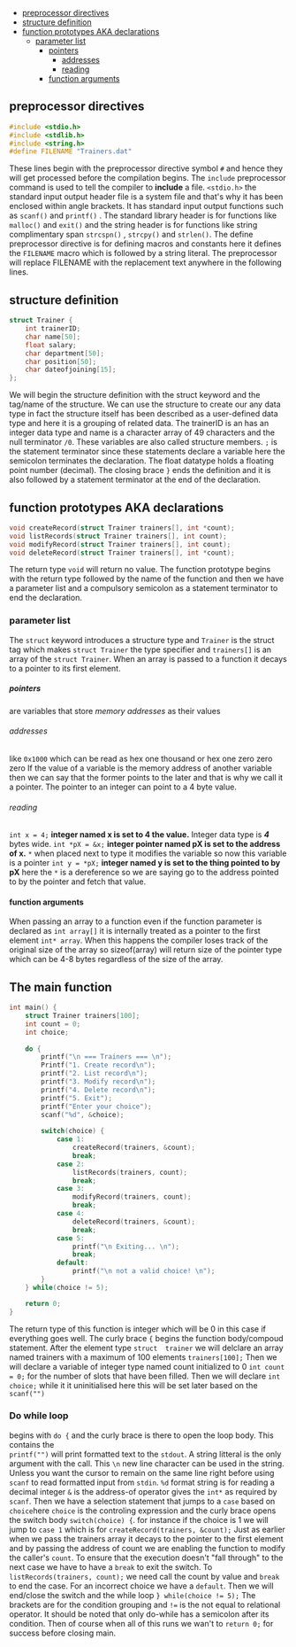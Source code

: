  
- [preprocessor directives](#preprocessor-directives)
- [structure definition](#structure-definition)
- [function prototypes AKA declarations](#function-prototypes-aka-declarations)
  - [parameter list](#parameter-list)
      - [pointers](#pointers)
        - [addresses](#addresses)
        - [reading](#reading)
    - [function arguments](#function-arguments)
 
## preprocessor directives
```c
#include <stdio.h>
#include <stdlib.h>
#include <string.h>
#define FILENAME "Trainers.dat"
```

These lines begin with the preprocessor directive symbol `#` and hence they 
will get processed before the compilation begins. The `include` preprocessor command 
is used to tell the compiler to **include** a file. `<stdio.h>` the standard input output 
header file is a system file and that's why it has been enclosed within angle brackets. It has 
standard input output functions such as `scanf()` and `printf()` . The standard library header 
is for functions like `malloc()` and `exit()` and the string header is for 
functions like string complimentary span `strcspn()` , `strcpy()` 
and  `strlen()`. The define preprocessor directive is for defining macros and constants 
here it defines the `FILENAME` macro which is followed by a string literal. The preprocessor will 
replace FILENAME with the replacement text anywhere in the following lines.

## structure definition
```c
struct Trainer {
    int trainerID;
    char name[50];
    float salary;
    char department[50];
    char position[50];
    char dateofjoining[15];
};
```

We will begin the structure definition with the struct keyword and the tag/name of the structure. 
We can use the structure to create our any data type in fact the structure itself has been 
described as a user-defined data type and here it is a grouping of related data. 
The trainerID is an has an integer data type and name 
is a character array of 49 characters and the null terminator `/0`. These variables are also called 
structure members. `;` is the statement terminator since these statements declare a 
variable here the semicolon terminates the declaration. The float datatype holds a floating point 
number (decimal). The closing brace `}` ends the definition and it is also followed by a statement 
terminator at the end of the declaration.

## function prototypes AKA declarations
```c
void createRecord(struct Trainer trainers[], int *count);
void listRecords(struct Trainer trainers[], int count);
void modifyRecord(struct Trainer trainers[], int count);
void deleteRecord(struct Trainer trainers[], int *count);
```
The return type `void` will return no value. The function prototype begins with 
the return type followed by the name of the function and then we have a parameter 
list and a compulsory semicolon as a statement terminator to end the declaration.
### parameter list
The `struct` keyword introduces a structure type and `Trainer` is the struct tag which makes 
`struct Trainer` the  type specifier and `trainers[]` is an array of the `struct Trainer`.
When an array is passed to a function it decays to  a pointer to its first element.
##### pointers
are variables that store *memory addresses* as their values
###### addresses 
like `0x1000` which can be read as hex one thousand or hex one zero zero zero
If the value of a variable is the memory address of another variable then we can 
say that the former points to the later and that is why we call it a pointer. The 
pointer to an integer can point to a 4 byte value.
###### reading
`int x = 4;` **integer named x is set to 4 the value.** Integer data type is ***4*** bytes wide. 
`int *pX = &x;` **integer pointer named pX is set to the address of x.**
`*` when placed next to type it modifies the variable so now this 
variable is a pointer
`int y = *pX;` **integer named y is set to the thing pointed to by pX** here the `*` is 
a dereference so we are saying go to the address pointed to by the pointer and fetch that 
value.
#### function arguments
When passing an array to a function even if the function parameter is declared as `int array[]`
it is internally treated as a pointer to the first element `int* array`. When this 
happens the compiler loses track of the original size of the array so sizeof(array) will return 
size of the pointer type which can be 4-8 bytes regardless of the size of the array.
## The main function
```c
int main() {
    struct Trainer trainers[100];
    int count = 0;
    int choice;
    
    do {
        printf("\n === Trainers === \n");
        Printf("1. Create record\n");
        printf("2. List record\n");
        printf("3. Modify record\n");
        printf("4. Delete record\n");
        printf("5. Exit");
        printf("Enter your choice");
        scanf("%d", &choice);
        
        switch(choice) {
            case 1:
                createRecord(trainers, &count);
                break;
            case 2:
                listRecords(trainers, count);
                break;
            case 3:
                modifyRecord(trainers, count);
                break;
            case 4:
                deleteRecord(trainers, &count);
                break;
            case 5:
                printf("\n Exiting... \n");
                break;
            default:
                printf("\n not a valid choice! \n");
        }    
    } while(choice != 5);

    return 0;
}
```
The return type of this function is integer which will be 0 in this case if everything goes well.
The curly brace `{` begins the function body/compoud statement. After the element type `struct 
trainer` we will delclare an array named trainers with a maximum of 100 elements `trainers[100];`
 Then we will declare a variable of integer type named count initialized to 0 `int count = 0;` 
for the number of slots that have been filled. Then we will declare `int choice;` while it it 
 uninitialised here this will be set later based on the `scanf("")`
### Do while loop
begins with `do {` and the curly brace is there to open the loop body. This contains the  
`printf("")` will print formatted text to the `stdout`. A string litteral is the only argument 
with the call. This `\n` new line character can be used in the string. Unless you want the 
cursor to remain on the same line right before using `scanf` to read formatted input from 
`stdin`. `%d` format string is for reading a decimal integer `&` is the address-of operator 
gives the `int*` as required by `scanf`. Then we have a selection statement that jumps 
to a `case` based on `choice`here `choice` is the controling expression and the curly brace 
opens the switch body `switch(choice) {`. for instance if the choice is 1 we will jump to `case 1` 
which is for `createRecord(trainers, &count);` Just as earlier when we pass the trainers array it 
decays to the pointer to the first element and by passing the address of count we are enabling the 
function to modify the caller's `count`. To ensure that the execution doesn't "fall through" to the 
next case we have to have a `break` to  exit the switch. To `listRecords(trainers, count);` we need 
call the count by value and `break` to end the case. For an incorrect choice we have a `default`.
Then we will end/close the switch and the while loop `} while(choice != 5);` The brackets are for the 
condition grouping and `!=` is the not equal to relational operator. It should be noted that only 
do-while has a semicolon after its condition. Then of course when all of this runs we wan't to 
`return 0;` for success before closing main.






